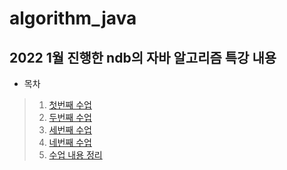 algorithm_java
=================================
2022 1월 진행한 ndb의 자바 알고리즘 특강 내용 
-----------------------------------
- 목차
> 1. [첫번째 수업](https://github.com/lijahong/algorithm_java/tree/main/first_study)
> 2. [두번째 수업](https://github.com/lijahong/algorithm_java/tree/main/second_study)
> 3. [세번째 수업](https://github.com/lijahong/algorithm_java/tree/main/Third_study)
> 4. [네번째 수업](https://github.com/lijahong/algorithm_java/tree/main/Four_study)
> 5. [수업 내용 정리](https://github.com/lijahong/algorithm_java/tree/main/Study_wordfile)
